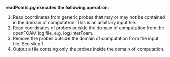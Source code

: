 **readPoints.py executes the following operation**:  
1. Read coordinates from generic probes that may or may not be contained in the domain of computation. This is an arbitrary input file.
2. Read coordinates of probes outside the domain of computation from the openFOAM log file, e.g. log.interFoam. 
3. Remove the probes outside the domain of computation from the input file. See step 1.
4. Output a file containg only the probes inside the domain of computation.

